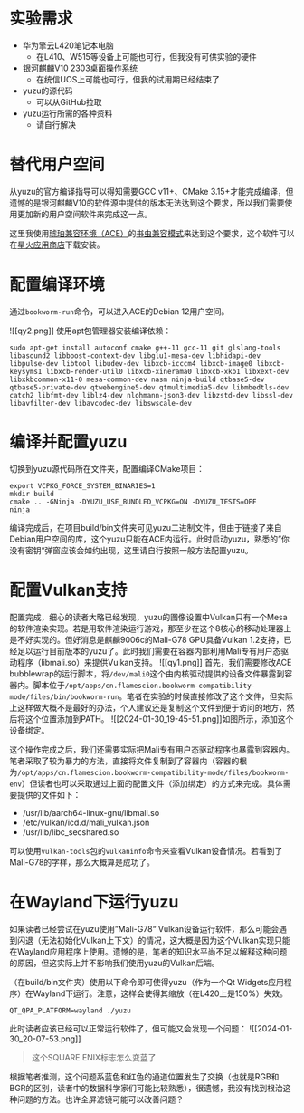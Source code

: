 # 实验需求
* 华为擎云L420笔记本电脑
	* 在L410、W515等设备上可能也可行，但我没有可供实验的硬件
* 银河麒麟V10 2303桌面操作系统
	* 在统信UOS上可能也可行，但我的试用期已经结束了
* yuzu的源代码
	* 可以从GitHub拉取
* yuzu运行所需的各种资料
	* 请自行解决

# 替代用户空间
从yuzu的官方编译指导可以得知需要GCC v11+、CMake 3.15+才能完成编译，但遗憾的是银河麒麟V10的软件源中提供的版本无法达到这个要求，所以我们需要使用更加新的用户空间软件来完成这一点。

这里我使用[琥珀兼容环境（ACE）](https://gitee.com/amber-compatability-environment)的[书虫兼容模式](https://gitee.com/amber-compatability-environment/bookworm-compatibility-mode/tree/master)来达到这个要求，这个软件可以在[星火应用商店](https://spark-app.store/)下载安装。

# 配置编译环境
通过`bookworm-run`命令，可以进入ACE的Debian 12用户空间。

![[qy2.png]]
使用apt包管理器安装编译依赖：
```
sudo apt-get install autoconf cmake g++-11 gcc-11 git glslang-tools libasound2 libboost-context-dev libglu1-mesa-dev libhidapi-dev libpulse-dev libtool libudev-dev libxcb-icccm4 libxcb-image0 libxcb-keysyms1 libxcb-render-util0 libxcb-xinerama0 libxcb-xkb1 libxext-dev libxkbcommon-x11-0 mesa-common-dev nasm ninja-build qtbase5-dev qtbase5-private-dev qtwebengine5-dev qtmultimedia5-dev libmbedtls-dev catch2 libfmt-dev liblz4-dev nlohmann-json3-dev libzstd-dev libssl-dev libavfilter-dev libavcodec-dev libswscale-dev
```
# 编译并配置yuzu
切换到yuzu源代码所在文件夹，配置编译CMake项目：
```
export VCPKG_FORCE_SYSTEM_BINARIES=1
mkdir build
cmake .. -GNinja -DYUZU_USE_BUNDLED_VCPKG=ON -DYUZU_TESTS=OFF
ninja
```
编译完成后，在项目build/bin文件夹可见yuzu二进制文件，但由于链接了来自Debian用户空间的库，这个yuzu只能在ACE内运行。此时启动yuzu，熟悉的”你没有密钥“弹窗应该会如约出现，这里请自行按照一般方法配置yuzu。
# 配置Vulkan支持
配置完成，细心的读者大略已经发现，yuzu的图像设置中Vulkan只有一个Mesa的软件渲染实现。若是用软件渲染运行游戏，那至少在这个8核心的移动处理器上是不好实现的。但好消息是麒麟9006c的Mali-G78 GPU具备Vulkan 1.2支持，已经足以运行目前版本的yuzu了。此时我们需要在容器内部利用Mali专有用户态驱动程序（libmali.so）来提供Vulkan支持。
![[qy1.png]]
首先，我们需要修改ACE bubblewrap的运行脚本，将`/dev/mali0`这个由内核驱动提供的设备文件暴露到容器内。脚本位于`/opt/apps/cn.flamescion.bookworm-compatibility-mode/files/bin/bookworm-run`。笔者在实验的时候直接修改了这个文件，但实际上这样做大概不是最好的办法，个人建议还是复制这个文件到便于访问的地方，然后将这个位置添加到PATH。
![[2024-01-30_19-45-51.png]]如图所示，添加这个设备绑定。

这个操作完成之后，我们还需要实际把Mali专有用户态驱动程序也暴露到容器内。笔者采取了较为暴力的方法，直接将文件复制到了容器内（容器的根为`/opt/apps/cn.flamescion.bookworm-compatibility-mode/files/bookworm-env`）但读者也可以采取通过上面的配置文件（添加绑定）的方式来完成。具体需要提供的文件如下：
* /usr/lib/aarch64-linux-gnu/libmali.so
* /etc/vulkan/icd.d/mali_vulkan.json
* /usr/lib/libc_secshared.so

可以使用`vulkan-tools`包的`vulkaninfo`命令来查看Vulkan设备情况。若看到了Mali-G78的字样，那么大概算是成功了。
# 在Wayland下运行yuzu
如果读者已经尝试在yuzu使用”Mali-G78“ Vulkan设备运行软件，那么可能会遇到闪退（无法初始化Vulkan上下文）的情况，这大概是因为这个Vulkan实现只能在Wayland应用程序上使用。遗憾的是，笔者的知识水平尚不足以解释这种问题的原因，但这实际上并不影响我们使用yuzu的Vulkan后端。

（在build/bin文件夹）使用以下命令即可使得yuzu（作为一个Qt Widgets应用程序）在Wayland下运行。注意，这样会使得其缩放（在L420上是150%）失效。
```
QT_QPA_PLATFORM=wayland ./yuzu
```
此时读者应该已经可以正常运行软件了，但可能又会发现一个问题：
![[2024-01-30_20-07-53.png]]
> 这个SQUARE ENIX标志怎么变蓝了

根据笔者推测，这个问题系蓝色和红色的通道位置发生了交换（也就是RGB和BGR的区别，读者中的数据科学家们可能比较熟悉），很遗憾，我没有找到根治这种问题的方法。也许全屏滤镜可能可以改善问题？